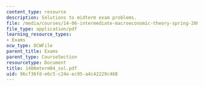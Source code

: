 ```yaml
---
content_type: resource
description: Solutions to midterm exam problems.
file: /media/courses/14-06-intermediate-macroeconomic-theory-spring-2004/96cf36fde6c5c24eec95a4c42229c468_1406mterm04_sol.pdf
file_type: application/pdf
learning_resource_types:
- Exams
ocw_type: OCWFile
parent_title: Exams
parent_type: CourseSection
resourcetype: Document
title: 1406mterm04_sol.pdf
uid: 96cf36fd-e6c5-c24e-ec95-a4c42229c468
---
```

